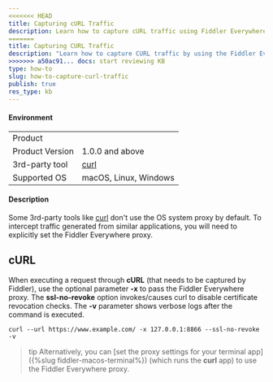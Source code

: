 ```yaml
---
<<<<<<< HEAD
title: Capturing cURL Traffic
description: Learn how to capture cURL traffic using Fiddler Everywhere
=======
title: Capturing CURL Traffic
description: "Learn how to capture CURL traffic by using the Fiddler Everywhere web-debugging client."
>>>>>>> a50ac91... docs: start reviewing KB
type: how-to
slug: how-to-capture-curl-traffic
publish: true
res_type: kb
---
```


#### Environment

|   |   |
|---|---|
| Product   |
| Product Version | 1.0.0 and above  |
| 3rd-party tool | [curl](https://curl.se/docs/manpage.html) |
| Supported OS | macOS, Linux, Windows |


#### Description

Some 3rd-party tools like [curl](https://curl.se/docs/manpage.html) don't use the OS system proxy by default. To intercept traffic generated from similar applications, you will need to explicitly set the Fiddler Everywhere proxy.

## cURL

When executing a request through **cURL** (that needs to be captured by Fiddler), use the optional parameter **-x** to pass the Fiddler Everywhere proxy. The **ssl-no-revoke** option invokes/causes curl to disable certificate revocation checks. The **-v** parameter shows verbose logs after the command is executed.

```curl
curl --url https://www.example.com/ -x 127.0.0.1:8866 --ssl-no-revoke -v
```

>tip Alternatively, you can [set the proxy settings for your terminal app]({%slug fiddler-macos-terminal%}) (which runs the **curl** app) to use the Fiddler Everywhere proxy.
